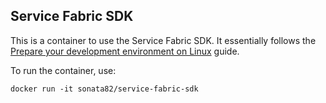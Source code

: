 Service Fabric SDK
------------------

This is a container to use the Service Fabric SDK. It essentially follows the [Prepare your development environment on Linux](https://docs.microsoft.com/en-us/azure/service-fabric/service-fabric-get-started-linux) guide.

To run the container, use:

    docker run -it sonata82/service-fabric-sdk
